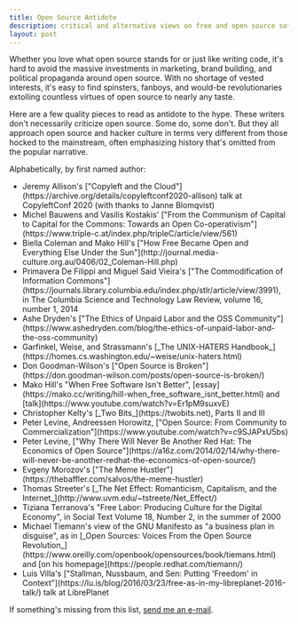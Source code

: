 ```yaml
---
title: Open Source Antidote
description: critical and alternative views on free and open source software
layout: post
---
```


Whether you love what open source stands for or just like writing code, it's hard to avoid the massive investments in marketing, brand building, and political propaganda around open source.  With no shortage of vested interests, it's easy to find spinsters, fanboys, and would-be revolutionaries extolling countless virtues of open source to nearly any taste.

Here are a few quality pieces to read as antidote to the hype.  These writers don't necessarily criticize open source.  Some do, some don't.  But they all approach open source and hacker culture in terms very different from those hocked to the mainstream, often emphasizing history that's omitted from the popular narrative.

Alphabetically, by first named author:

- <!--Allison --> Jeremy Allison's ["Copyleft and the Cloud"](https://archive.org/details/copyleftconf2020-allison) talk at CopyleftConf 2020 (with thanks to Janne Blomqvist)

- <!-- Bauwens --> Michel Bauwens and Vasilis Kostakis' ["From the Communism of Capital to Capital for the Commons: Towards an Open Co-operativism"](https://www.triple-c.at/index.php/tripleC/article/view/561)

- <!-- Coleman --> Biella Coleman and Mako Hill's ["How Free Became Open and Everything Else Under the Sun"](http://journal.media-culture.org.au/0406/02_Coleman-Hill.php)

- <!-- De Filippi --> Primavera De Filippi and Miguel Said Vieira's ["The Commodification of Information Commons"](https://journals.library.columbia.edu/index.php/stlr/article/view/3991), in The Columbia Science and Technology Law Review, volume 16, number 1, 2014

- <!-- Dryden --> Ashe Dryden's ["The Ethics of Unpaid Labor and the OSS Community"](https://www.ashedryden.com/blog/the-ethics-of-unpaid-labor-and-the-oss-community)

- <!-- Garfinkel --> Garfinkel, Weise, and Strassmann's [_The UNIX-HATERS Handbook_](https://homes.cs.washington.edu/~weise/unix-haters.html)

- <!-- Goodman-Wilson --> Don Goodman-Wilson's ["Open Source is Broken"](https://don.goodman-wilson.com/posts/open-source-is-broken/)

- <!-- Hill --> Mako Hill's "When Free Software Isn't Better", [essay](https://mako.cc/writing/hill-when_free_software_isnt_better.html) and [talk](https://www.youtube.com/watch?v=Er1pM9suxvE)

- <!-- Kelty --> Christopher Kelty's [_Two Bits_](https://twobits.net), Parts II and III

- <!-- Levine --> Peter Levine, Andreessen Horowitz, ["Open Source: From Community to Commercialization"](https://www.youtube.com/watch?v=c9SJAPxU5bs)

- <!-- Levine --> Peter Levine, ["Why There Will Never Be Another Red Hat: The Economics of Open Source"](https://a16z.com/2014/02/14/why-there-will-never-be-another-redhat-the-economics-of-open-source/)

- <!-- Morozov --> Evgeny Morozov's ["The Meme Hustler"](https://thebaffler.com/salvos/the-meme-hustler)

- <!-- Streeter --> Thomas Streeter's [_The Net Effect: Romanticism, Capitalism, and the Internet_](http://www.uvm.edu/~tstreete/Net_Effect/)

- <!-- Terranova --> Tiziana Terranova's "Free Labor: Producing Culture for the Digital Economy", in Social Text Volume 18, Number 2, in the summer of 2000

- <!-- Tiemann --> Michael Tiemann's view of the GNU Manifesto as "a business plan in disguise", as in [_Open Sources: Voices From the Open Source Revolution_](https://www.oreilly.com/openbook/opensources/book/tiemans.html) and [on his homepage](https://people.redhat.com/tiemann/)

- <!-- Villa --> Luis Villa's ["Stallman, Nussbaum, and Sen: Putting 'Freedom' in Context"](https://lu.is/blog/2016/03/23/free-as-in-my-libreplanet-2016-talk/) talk at LibrePlanet

If something's missing from this list, [send me an e-mail](mailto:kyle@kemitchell.com).

